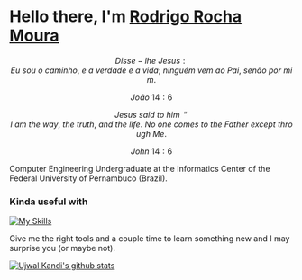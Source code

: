 # Hello there, I'm [Rodrigo Rocha Moura](https://www.linkedin.com/in/rodrigo-rocha-moura/)

$$ Disse-lhe \ Jesus: Eu\  sou\  o\  caminho, \ e\  a\  verdade\  e\  a\  vida;\  ninguém\  vem\  ao\  Pai,\  senão\  por\  mim. $$

$$ João\  14:6 $$

$$ Jesus\ said\ to\ him\,\ “I\ am\ the\ way,\ the\ truth,\ and\ the\ life.\ No\ one\ comes\ to\ the\ Father\ except\ through\ Me. $$

$$ John\  14:6 $$

Computer Engineering Undergraduate at the Informatics Center of the Federal University of Pernambuco (Brazil).

### Kinda useful with 

[![My Skills](https://skillicons.dev/icons?i=py,git,java,js)](https://skillicons.dev)

Give me the right tools and a couple time to learn something new and I may surprise you (or maybe not).

[![Ujwal Kandi's github stats](https://github-readme-stats-ujwalkandi.vercel.app/api?username=rormoura&count_private=true&show_icons=true&theme=blue-green&hide=stars&hide_rank=false&include_all_commits=true)](https://github.com/rormoura?tab=repositories)&nbsp;&nbsp;
